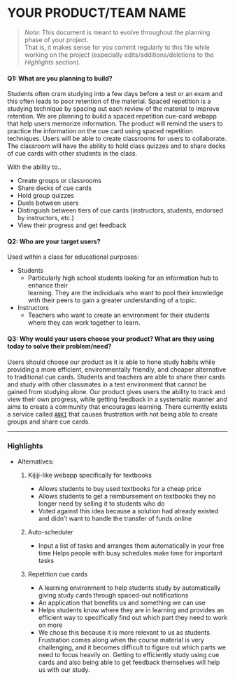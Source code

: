 # YOUR PRODUCT/TEAM NAME

 > _Note:_ This document is meant to evolve throughout the planning phase of your project.    
 > That is, it makes sense for you commit regularly to this file while working on the project (especially edits/additions/deletions to the _Highlights_ section).

#### Q1: What are you planning to build?


 Students often cram studying into a few days before a test or an exam and this often leads to poor retention of the material. Spaced repetition is a studying technique by spacing out each review of the material to improve retention. We are planning to build a spaced repetition cue-card webapp that help users memorize information. The product will remind the users to practice the information on the cue card using spaced repetition techniques. Users will be able to create classrooms for users to collaborate. The classroom will have the ability to hold class quizzes and to share decks of cue cards with other students in the class.

 With the ability to..
 * Create groups or classrooms
 * Share decks of cue cards
 * Hold group quizzes
 * Duels between users
 * Distinguish between tiers of cue cards (instructors, students, endorsed by instructors, etc.)
 * View their progress and get feedback



#### Q2: Who are your target users?

Used within a class for educational purposes:
* Students
	* Particularly high school students looking for an information hub to enhance their     
learning. They are the individuals who want to pool their knowledge with their peers to
gain a greater understanding of a topic.  
* Instructors
    * Teachers who want to create an environment for their students where they can work together to learn.


#### Q3: Why would your users choose your product? What are they using today to solve their problem/need?

Users should choose our product as it is able to hone study habits while providing a more efficient, environmentally friendly, and cheaper alternative to traditional cue cards. Students and teachers are able to share their cards and study with other classmates in a test environment that cannot be gained from studying alone. Our product gives users the ability to track and view their own progress, while getting feedback in a systematic manner and aims to create a community that encourages learning. There currently exists a service called [`ANKI`](https://apps.ankiweb.net) that causes frustration with not being able to create groups and share cue cards.


----

### Highlights

* Alternatives:
    1.  Kijiji-like webapp specifically for textbooks
        * Allows students to buy used textbooks for a cheap price
        * Allows students to get a reimbursement on textbooks they no longer need by selling it to students who do
        * Voted against this idea because a solution had already existed and didn’t want to handle the transfer of funds online

    2. Auto-scheduler
        * Input a list of tasks and arranges them automatically in your free time
Helps people with busy schedules make time for important tasks

    3. Repetition cue cards
        * A learning environment to help students study by automatically giving study cards through spaced-out notifications
        * An application that benefits us and something we can use
        * Helps students know where they are in learning and provides an efficient way to specifically find out which part they need to work on more
        * We chose this because it is more relevant to us as students. Frustration comes along when the course material is very challenging, and it becomes difficult to figure out which parts we need to focus heavily on. Getting to efficiently study using cue cards and also being able to get feedback themselves will help us with our study.
